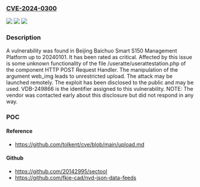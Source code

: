 ### [CVE-2024-0300](https://cve.mitre.org/cgi-bin/cvename.cgi?name=CVE-2024-0300)
![](https://img.shields.io/static/v1?label=Product&message=Smart%20S150%20Management%20Platform&color=blue)
![](https://img.shields.io/static/v1?label=Version&message=%3D%2020240101%20&color=brighgreen)
![](https://img.shields.io/static/v1?label=Vulnerability&message=CWE-434%20Unrestricted%20Upload&color=brighgreen)

### Description

A vulnerability was found in Beijing Baichuo Smart S150 Management Platform up to 20240101. It has been rated as critical. Affected by this issue is some unknown functionality of the file /useratte/userattestation.php of the component HTTP POST Request Handler. The manipulation of the argument web_img leads to unrestricted upload. The attack may be launched remotely. The exploit has been disclosed to the public and may be used. VDB-249866 is the identifier assigned to this vulnerability. NOTE: The vendor was contacted early about this disclosure but did not respond in any way.

### POC

#### Reference
- https://github.com/tolkent/cve/blob/main/upload.md

#### Github
- https://github.com/20142995/sectool
- https://github.com/fkie-cad/nvd-json-data-feeds

